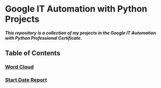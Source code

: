 # Google IT Automation with Python Projects
##### This repository is a collection of my projects in the Google IT Automation with Python Professional Certificate.


## Table of Contents
### [Word Cloud](https://github.com/Trianglium/Google-IT-Automation-with-Python/tree/main/WordCloud#world-cloud)
### [Start Date Report](https://github.com/Trianglium/Google-IT-Automation-with-Python/tree/main/Start-Date-Report#start-date-report)
